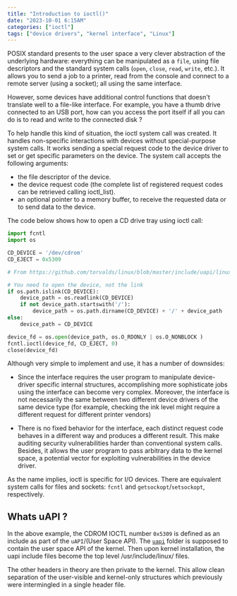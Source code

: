 ```yaml
---
title: "Introduction to ioctl()"
date: "2023-10-01 6:15AM"
categories: ["ioctl"]
tags: ["device drivers", "kernel interface", "Linux"]
---
```


POSIX standard presents to the user space a very clever abstraction of the
underlying hardware: everything can be manipulated as a `file`, using file
descriptors and the standard system calls (`open`, `close`, `read`, `write`, etc.).
It allows you to send a job to a printer, read from the console and connect to
a remote server (using a socket); all using the same interface.

However, some devices have additional control functions that doesn't translate
well to a file-like interface. For example, you have a thumb drive connected to
an USB port, how can you access the port itself if all you can do is to read
and write to the connected disk ?

To help handle this kind of situation, the ioctl system call was created. It
handles non-specific interactions with devices without special-purpose system
calls. It works sending a special request code to the device driver to set or
get specific parameters on the device. The system call accepts the following
arguments:

- the file descriptor of the device.
- the device request code (the complete list of registered request codes can be
   retrieved calling ioctl_list).
- an optional pointer to a memory buffer, to receive the requested data or to
   send data to the device.

The code below shows how to open a CD drive tray using ioctl call:

```python
import fcntl
import os

CD_DEVICE = '/dev/cdrom'
CD_EJECT = 0x5309 

# From https://github.com/torvalds/linux/blob/master/include/uapi/linux/cdrom.h#L65

# You need to open the device, not the link
if os.path.islink(CD_DEVICE):
    device_path = os.readlink(CD_DEVICE)
    if not device_path.startswith('/'):
        device_path = os.path.dirname(CD_DEVICE) + '/' + device_path
else:
    device_path = CD_DEVICE

device_fd = os.open(device_path, os.O_RDONLY | os.O_NONBLOCK )
fcntl.ioctl(device_fd, CD_EJECT, 0)
close(device_fd)
```

Although very simple to implement and use, it has a number of downsides:

- Since the interface requires the user program to manipulate device-driver
   specific internal structures, accomplishing more sophisticate jobs using the
   interface can become very complex. Moreover, the interface is not necessarily
   the same between two different device drivers of the same device type (for
   example, checking the ink level might require a different request for different
   printer vendors)

- There is no fixed behavior for the interface, each distinct request code behaves
   in a different way and produces a different result. This make auditing security
   vulnerabilities harder than conventional system calls. Besides, it allows the
   user program to pass arbitrary data to the kernel space, a potential vector
   for exploiting vulnerabilities in the device driver.

As the name implies, ioctl is specific for I/O devices. There are equivalent system
calls for files and sockets: `fcntl` and `getsockopt`/`setsockopt`, respectively.

## Whats uAPI ?

In the above example, the CDROM IOCTL number `0x5309` is defined as an include
as part of the `uAPI`/(User Space API). The [`uapi`](https://github.com/torvalds/linux/tree/master/include/uapi/linux)
folder is supposed to contain the user space API of the kernel. Then upon kernel
installation, the uapi include files become the top level /usr/include/linux/ files.

The other headers in theory are then private to the kernel. This allow clean
separation of the user-visible and kernel-only structures which previously were
intermingled in a single header file.
